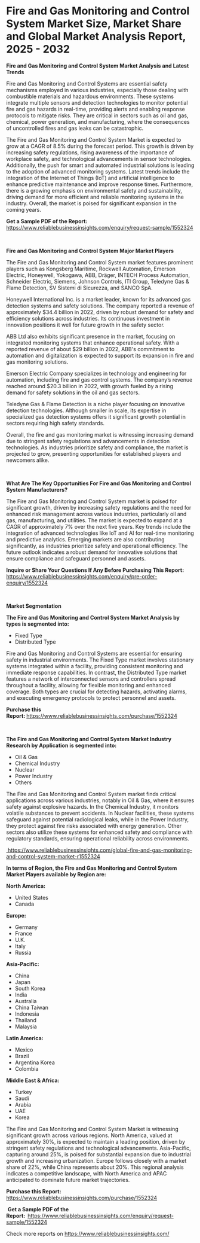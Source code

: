 <p><h1>Fire and Gas Monitoring and Control System Market Size, Market Share and Global Market Analysis Report, 2025 - 2032</h1></p><p><strong>Fire and Gas Monitoring and Control System Market Analysis and Latest Trends</strong></p>
<p><p>Fire and Gas Monitoring and Control Systems are essential safety mechanisms employed in various industries, especially those dealing with combustible materials and hazardous environments. These systems integrate multiple sensors and detection technologies to monitor potential fire and gas hazards in real-time, providing alerts and enabling response protocols to mitigate risks. They are critical in sectors such as oil and gas, chemical, power generation, and manufacturing, where the consequences of uncontrolled fires and gas leaks can be catastrophic.</p><p>The Fire and Gas Monitoring and Control System Market is expected to grow at a CAGR of 8.5% during the forecast period. This growth is driven by increasing safety regulations, rising awareness of the importance of workplace safety, and technological advancements in sensor technologies. Additionally, the push for smart and automated industrial solutions is leading to the adoption of advanced monitoring systems. Latest trends include the integration of the Internet of Things (IoT) and artificial intelligence to enhance predictive maintenance and improve response times. Furthermore, there is a growing emphasis on environmental safety and sustainability, driving demand for more efficient and reliable monitoring systems in the industry. Overall, the market is poised for significant expansion in the coming years.</p></p>
<p><strong>Get a Sample PDF of the Report:&nbsp;</strong> <a href="https://www.reliablebusinessinsights.com/enquiry/request-sample/1552324?utm_campaign=2196&utm_medium=2&utm_source=Github&utm_content=ia&utm_term=27022025&utm_id=fire-and-gas-monitoring-and-control-system">https://www.reliablebusinessinsights.com/enquiry/request-sample/1552324</a></p>
<p>&nbsp;</p>
<p><strong>Fire and Gas Monitoring and Control System Major Market Players</strong></p>
<p><p>The Fire and Gas Monitoring and Control System market features prominent players such as Kongsberg Maritime, Rockwell Automation, Emerson Electric, Honeywell, Yokogawa, ABB, Dräger, INTECH Process Automation, Schneider Electric, Siemens, Johnson Controls, ITI Group, Teledyne Gas & Flame Detection, SV Sistemi di Sicurezza, and SANCO SpA. </p><p>Honeywell International Inc. is a market leader, known for its advanced gas detection systems and safety solutions. The company reported a revenue of approximately $34.4 billion in 2022, driven by robust demand for safety and efficiency solutions across industries. Its continuous investment in innovation positions it well for future growth in the safety sector.</p><p>ABB Ltd also exhibits significant presence in the market, focusing on integrated monitoring systems that enhance operational safety. With a reported revenue of about $29 billion in 2022, ABB's commitment to automation and digitalization is expected to support its expansion in fire and gas monitoring solutions.</p><p>Emerson Electric Company specializes in technology and engineering for automation, including fire and gas control systems. The company’s revenue reached around $20.3 billion in 2022, with growth fueled by a rising demand for safety solutions in the oil and gas sectors.</p><p>Teledyne Gas & Flame Detection is a niche player focusing on innovative detection technologies. Although smaller in scale, its expertise in specialized gas detection systems offers it significant growth potential in sectors requiring high safety standards.</p><p>Overall, the fire and gas monitoring market is witnessing increasing demand due to stringent safety regulations and advancements in detection technologies. As industries prioritize safety and compliance, the market is projected to grow, presenting opportunities for established players and newcomers alike.</p></p>
<p>&nbsp;</p>
<p><strong>What Are The Key Opportunities For Fire and Gas Monitoring and Control System Manufacturers?</strong></p>
<p><p>The Fire and Gas Monitoring and Control System market is poised for significant growth, driven by increasing safety regulations and the need for enhanced risk management across various industries, particularly oil and gas, manufacturing, and utilities. The market is expected to expand at a CAGR of approximately 7% over the next five years. Key trends include the integration of advanced technologies like IoT and AI for real-time monitoring and predictive analytics. Emerging markets are also contributing significantly, as industries prioritize safety and operational efficiency. The future outlook indicates a robust demand for innovative solutions that ensure compliance and safeguard personnel and assets.</p></p>
<p><strong>Inquire or Share Your Questions If Any Before Purchasing This Report:</strong> <a href="https://www.reliablebusinessinsights.com/enquiry/pre-order-enquiry/1552324?utm_campaign=2196&utm_medium=2&utm_source=Github&utm_content=ia&utm_term=27022025&utm_id=fire-and-gas-monitoring-and-control-system">https://www.reliablebusinessinsights.com/enquiry/pre-order-enquiry/1552324</a></p>
<p>&nbsp;</p>
<p><strong>Market Segmentation</strong></p>
<p><strong>The Fire and Gas Monitoring and Control System Market Analysis by types is segmented into:</strong></p>
<p><ul><li>Fixed Type</li><li>Distributed Type</li></ul></p>
<p><p>Fire and Gas Monitoring and Control Systems are essential for ensuring safety in industrial environments. The Fixed Type market involves stationary systems integrated within a facility, providing consistent monitoring and immediate response capabilities. In contrast, the Distributed Type market features a network of interconnected sensors and controllers spread throughout a facility, allowing for flexible monitoring and enhanced coverage. Both types are crucial for detecting hazards, activating alarms, and executing emergency protocols to protect personnel and assets.</p></p>
<p><strong>Purchase this Report:&nbsp;</strong><a href="https://www.reliablebusinessinsights.com/purchase/1552324?utm_campaign=2196&utm_medium=2&utm_source=Github&utm_content=ia&utm_term=27022025&utm_id=fire-and-gas-monitoring-and-control-system">https://www.reliablebusinessinsights.com/purchase/1552324</a></p>
<p>&nbsp;</p>
<p><strong>The Fire and Gas Monitoring and Control System Market Industry Research by Application is segmented into:</strong></p>
<p><ul><li>Oil & Gas</li><li>Chemical Industry</li><li>Nuclear</li><li>Power Industry</li><li>Others</li></ul></p>
<p><p>The Fire and Gas Monitoring and Control System market finds critical applications across various industries, notably in Oil & Gas, where it ensures safety against explosive hazards. In the Chemical Industry, it monitors volatile substances to prevent accidents. In Nuclear facilities, these systems safeguard against potential radiological leaks, while in the Power Industry, they protect against fire risks associated with energy generation. Other sectors also utilize these systems for enhanced safety and compliance with regulatory standards, ensuring operational reliability across environments.</p></p>
<p><a href="https://www.reliablebusinessinsights.com/global-fire-and-gas-monitoring-and-control-system-market-r1552324?utm_campaign=2196&utm_medium=2&utm_source=Github&utm_content=ia&utm_term=27022025&utm_id=fire-and-gas-monitoring-and-control-system">&nbsp;https://www.reliablebusinessinsights.com/global-fire-and-gas-monitoring-and-control-system-market-r1552324</a></p>
<p><strong>In terms of Region, the Fire and Gas Monitoring and Control System Market Players available by Region are:</strong></p>
<p>
    <p> <strong> North America: </strong>
        <ul>
            <li>United States</li>
            <li>Canada</li>
        </ul>
        </p> 
    <p> <strong> Europe: </strong>
        <ul>
            <li>Germany</li>
            <li>France</li>
            <li>U.K.</li>
            <li>Italy</li>
            <li>Russia</li>
        </ul>
        </p> 
    <p> <strong> Asia-Pacific: </strong>
        <ul>
            <li>China</li>
            <li>Japan</li>
            <li>South Korea</li>
            <li>India</li>
            <li>Australia</li>
            <li>China Taiwan</li>
            <li>Indonesia</li>
            <li>Thailand</li>
            <li>Malaysia</li>
        </ul>
        </p> 
    <p> <strong> Latin America: </strong>
        <ul>
            <li>Mexico</li>
            <li>Brazil</li>
            <li>Argentina Korea</li>
            <li>Colombia</li>
        </ul>
        </p> 
    <p> <strong> Middle East & Africa: </strong>
        <ul>
            <li>Turkey</li>
            <li>Saudi</li>
            <li>Arabia</li>
            <li>UAE</li>
            <li>Korea</li>
        </ul>
    </p>
    </p>
<p><p>The Fire and Gas Monitoring and Control System Market is witnessing significant growth across various regions. North America, valued at approximately 30%, is expected to maintain a leading position, driven by stringent safety regulations and technological advancements. Asia-Pacific, capturing around 25%, is poised for substantial expansion due to industrial growth and increasing urbanization. Europe follows closely with a market share of 22%, while China represents about 20%. This regional analysis indicates a competitive landscape, with North America and APAC anticipated to dominate future market trajectories.</p></p>
<p><strong>Purchase this Report: </strong><a href="https://www.reliablebusinessinsights.com/purchase/1552324?utm_campaign=2196&utm_medium=2&utm_source=Github&utm_content=ia&utm_term=27022025&utm_id=fire-and-gas-monitoring-and-control-system">https://www.reliablebusinessinsights.com/purchase/1552324</a></p>
<p>&nbsp;<strong>Get a Sample PDF of the Report:&nbsp;&nbsp;</strong><a href="https://www.reliablebusinessinsights.com/enquiry/request-sample/1552324?utm_campaign=2196&utm_medium=2&utm_source=Github&utm_content=ia&utm_term=27022025&utm_id=fire-and-gas-monitoring-and-control-system">https://www.reliablebusinessinsights.com/enquiry/request-sample/1552324</a></p>
<p><strong></strong></p>
<p>Check more reports on <a href="https://www.reliablebusinessinsights.com/?utm_campaign=2196&utm_medium=2&utm_source=Github&utm_content=ia&utm_term=27022025&utm_id=fire-and-gas-monitoring-and-control-system">https://www.reliablebusinessinsights.com/</a></p>